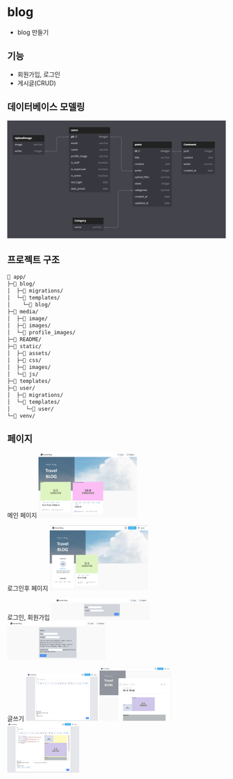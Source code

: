 # blog
- blog 만들기
## 기능

- 회원가입, 로그인
- 게시글(CRUD)

## 데이터베이스 모델링
![ERD](/README/ERD.png)

## 프로젝트 구조
```
📁 app/
├─📁 blog/
│  ├─📁 migrations/
│  └─📁 templates/
│    └─📁 blog/
├─📁 media/
│  ├─📁 image/
│  ├─📁 images/
│  └─📁 profile_images/
├─📁 README/
├─📁 static/
│  ├─📁 assets/
│  ├─📁 css/
│  ├─📁 images/
│  └─📁 js/
├─📁 templates/
├─📁 user/
│  ├─📁 migrations/
│  └─📁 templates/
│     └─📁 user/
└─📁 venv/
```

## 페이지
메인 페이지
<img src="/README/main.png" width="45%">

로그인후 페이지
<img src="/README/main-blog.png" width="45%">

로그인, 회원가입
<img src="/README/login.png" width="45%">
<img src="/README/register.png" width="45%">

글쓰기
<img src="/README/write.png" width="33%">
<img src="/README/detail.png" width="33%">
<img src="/README/edit.png" width="33%">
